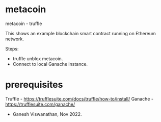 # metacoin
metacoin - truffle 

This shows an example blockchain smart contract running on Ethereum network.

Steps:
* truffle unblox metacoin.
* Connect to local Ganache instance.

# prerequisites
Truffle - https://trufflesuite.com/docs/truffle/how-to/install/
Ganache - https://trufflesuite.com/ganache/

- Ganesh Viswanathan, Nov 2022.
